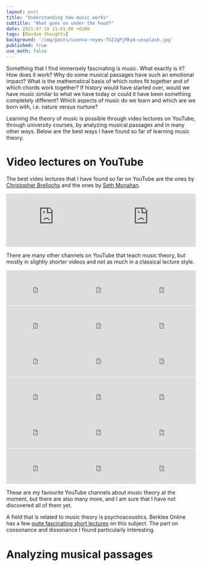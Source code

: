 ```yaml
---
layout: post
title: "Understanding how music works"
subtitle: "What goes on under the hood?"
date: 2021-07-10 21:01:00 +0200
tags: [Random thoughts]
background: '/img/posts/vienna-reyes-TGZJgPjMky4-unsplash.jpg'
published: true
use_math: false
---
```


<!-- https://unsplash.com/photos/TGZJgPjMky4 -->
<!-- https://unsplash.com/photos/2rfmp5ymooY -->
<!-- https://unsplash.com/photos/VEOk8qUl9DU -->
<!-- https://unsplash.com/photos/bu-6kNWQj6U -->

Something that I find immensely fascinating is music. What exactly is it? How does it work? Why do some musical passages have such an emotional impact? What is the mathematical basis of which notes fit together and of which chords work together? If history would have started over, would we have music similar to what we have today or could it have been something completely different? Which aspects of music do we learn and which are we born with, i.e. nature versus nurture?

Learning the theory of music is possible through video lectures on YouTube, through university courses, by analyzing musical passages and in many other ways. Below are the best ways I have found so far of learning music theory.

# Video lectures on YouTube

The best video lectures that I have found so far on YouTube are the ones by [Christopher Brellochs](https://www.youtube.com/playlist?list=PLw9t0oA3fHkxx1PgYpiXrMUPXaOiwh6KU) and the ones by [Seth Monahan](https://www.youtube.com/channel/UC6X9nEsddMpYNyxr3ZckjLg/videos?view=0&sort=da).

<div style="position:relative;overflow:hidden;width:100%;padding-top:28.125%;"> <!-- 9/16 = 0,5625 -->
<iframe style="position:absolute;top:0;left:0;bottom:0;right:0;width:50%;height:100%;" src="https://www.youtube.com/embed/videoseries?list=PLw9t0oA3fHkxx1PgYpiXrMUPXaOiwh6KU" title="YouTube video player" frameborder="0" allow="accelerometer; autoplay; clipboard-write; encrypted-media; gyroscope; picture-in-picture" allowfullscreen></iframe>
<iframe style="position:absolute;top:0;left:50%;bottom:0;right:0;width:50%;height:100%;" src="https://www.youtube.com/embed/videoseries?list=UU6X9nEsddMpYNyxr3ZckjLg" title="YouTube video player" frameborder="0" allow="accelerometer; autoplay; clipboard-write; encrypted-media; gyroscope; picture-in-picture" allowfullscreen></iframe>
</div>

There are many other channels on YouTube that teach music theory, but mostly in slightly shorter videos and not as much in a classical lecture style. 

<div style="position:relative;overflow:hidden;width:100%;padding-top:112.5%;">

<iframe style="position:absolute;top:0;left:0;bottom:0;right:0;width:33.3333%;height:16.6666%;" src="https://www.youtube.com/embed/videoseries?list=UUMHG0rJtVF1LohiP63FJakw" title="YouTube video player" frameborder="0" allow="accelerometer; autoplay; clipboard-write; encrypted-media; gyroscope; picture-in-picture" allowfullscreen></iframe>
<iframe style="position:absolute;top:0;left:33.3333%;bottom:0;right:0;width:33.3333%;height:16.6666%;" src="https://www.youtube.com/embed/videoseries?list=UUJquYOG5EL82sKTfH9aMA9Q" title="YouTube video player" frameborder="0" allow="accelerometer; autoplay; clipboard-write; encrypted-media; gyroscope; picture-in-picture" allowfullscreen></iframe>
<iframe style="position:absolute;top:0;left:66.6666%;bottom:0;right:0;width:33.3333%;height:16.6666%;" src="https://www.youtube.com/embed/videoseries?list=UU8yI8P7Zi3yYTsypera-IQg" title="YouTube video player" frameborder="0" allow="accelerometer; autoplay; clipboard-write; encrypted-media; gyroscope; picture-in-picture" allowfullscreen></iframe>

<iframe style="position:absolute;top:16.66%;left:0;bottom:0;right:0;width:33.33%;height:16.66%;" src="https://www.youtube.com/embed/videoseries?list=UUTUtqcDkzw7bisadh6AOx5w" title="YouTube video player" frameborder="0" allow="accelerometer; autoplay; clipboard-write; encrypted-media; gyroscope; picture-in-picture" allowfullscreen></iframe>
<iframe style="position:absolute;top:16.66%;left:33.33%;bottom:0;right:0;width:33.33%;height:16.66%;" src="https://www.youtube.com/embed/videoseries?list=UUnkp4xDOwqqJD7sSM3xdUiQ" title="YouTube video player" frameborder="0" allow="accelerometer; autoplay; clipboard-write; encrypted-media; gyroscope; picture-in-picture" allowfullscreen></iframe>
<iframe style="position:absolute;top:16.66%;left:66.66%;bottom:0;right:0;width:33.33%;height:16.66%;" src="https://www.youtube.com/embed/videoseries?list=UURDDHLvQb8HjE2r7_ZuNtWA" title="YouTube video player" frameborder="0" allow="accelerometer; autoplay; clipboard-write; encrypted-media; gyroscope; picture-in-picture" allowfullscreen></iframe>

<iframe style="position:absolute;top:33.33%;left:0;bottom:0;right:0;width:33.33%;height:16.66%;" src="https://www.youtube.com/embed/videoseries?list=UU4ihNhN8iN9QPg2XTxiiPJw" title="YouTube video player" frameborder="0" allow="accelerometer; autoplay; clipboard-write; encrypted-media; gyroscope; picture-in-picture" allowfullscreen></iframe>
<iframe style="position:absolute;top:33.33%;left:33.33%;bottom:0;right:0;width:33.33%;height:16.66%;" src="https://www.youtube.com/embed/videoseries?list=UUiawGYzxoZSPDLReSFETqeQ" title="YouTube video player" frameborder="0" allow="accelerometer; autoplay; clipboard-write; encrypted-media; gyroscope; picture-in-picture" allowfullscreen></iframe>
<iframe style="position:absolute;top:33.33%;left:66.66%;bottom:0;right:0;width:33.33%;height:16.66%;" src="https://www.youtube.com/embed/videoseries?list=UUi7l9chXMljpUft67vw78qw" title="YouTube video player" frameborder="0" allow="accelerometer; autoplay; clipboard-write; encrypted-media; gyroscope; picture-in-picture" allowfullscreen></iframe>

<iframe style="position:absolute;top:50%;left:0;bottom:0;right:0;width:33.33%;height:16.66%;" src="https://www.youtube.com/embed/videoseries?list=UUdcemy56JtVTrsFIOoqvV8g" title="YouTube video player" frameborder="0" allow="accelerometer; autoplay; clipboard-write; encrypted-media; gyroscope; picture-in-picture" allowfullscreen></iframe>
<iframe style="position:absolute;top:50%;left:33.33%;bottom:0;right:0;width:33.33%;height:16.66%;" src="https://www.youtube.com/embed/videoseries?list=UUkMO6TfpUiPjIfDyfcRheyw" title="YouTube video player" frameborder="0" allow="accelerometer; autoplay; clipboard-write; encrypted-media; gyroscope; picture-in-picture" allowfullscreen></iframe>
<iframe style="position:absolute;top:50%;left:66.66%;bottom:0;right:0;width:33.33%;height:16.66%;" src="https://www.youtube.com/embed/videoseries?list=UUk_jzTmW2Fmfnm70c2kZHpQ" title="YouTube video player" frameborder="0" allow="accelerometer; autoplay; clipboard-write; encrypted-media; gyroscope; picture-in-picture" allowfullscreen></iframe>

<iframe style="position:absolute;top:66.66%;left:0;bottom:0;right:0;width:33.33%;height:16.66%;" src="https://www.youtube.com/embed/videoseries?list=UU0I9DSyosaahZ18SwyQbjxw" title="YouTube video player" frameborder="0" allow="accelerometer; autoplay; clipboard-write; encrypted-media; gyroscope; picture-in-picture" allowfullscreen></iframe>
<iframe style="position:absolute;top:66.66%;left:33.33%;bottom:0;right:0;width:33.33%;height:16.66%;" src="https://www.youtube.com/embed/videoseries?list=UU9Z0p8W-IvB_2K_cAQdf7bg" title="YouTube video player" frameborder="0" allow="accelerometer; autoplay; clipboard-write; encrypted-media; gyroscope; picture-in-picture" allowfullscreen></iframe>
<iframe style="position:absolute;top:66.66%;left:66.66%;bottom:0;right:0;width:33.33%;height:16.66%;" src="https://www.youtube.com/embed/videoseries?list=UUNBiLBQrKrnvwcVRD5fS8aA" title="YouTube video player" frameborder="0" allow="accelerometer; autoplay; clipboard-write; encrypted-media; gyroscope; picture-in-picture" allowfullscreen></iframe>

<iframe style="position:absolute;top:83.33%;left:0;bottom:0;right:0;width:33.33%;height:16.66%;" src="https://www.youtube.com/embed/videoseries?list=UUXCXxhRVYvBOX45_gxr0iHA" title="YouTube video player" frameborder="0" allow="accelerometer; autoplay; clipboard-write; encrypted-media; gyroscope; picture-in-picture" allowfullscreen></iframe>
<iframe style="position:absolute;top:83.33%;left:33.33%;bottom:0;right:0;width:33.33%;height:16.66%;" src="https://www.youtube.com/embed/videoseries?list=UUJ7QbJQgJSSdd_v-VxdO6Gg" title="YouTube video player" frameborder="0" allow="accelerometer; autoplay; clipboard-write; encrypted-media; gyroscope; picture-in-picture" allowfullscreen></iframe>
<iframe style="position:absolute;top:83.33%;left:66.66%;bottom:0;right:0;width:33.33%;height:16.66%;" src="https://www.youtube.com/embed/videoseries?list=UUn6zlZ7B7krwOsqp8smQlcQ" title="YouTube video player" frameborder="0" allow="accelerometer; autoplay; clipboard-write; encrypted-media; gyroscope; picture-in-picture" allowfullscreen></iframe>

</div>

These are my favourite YouTube channels about music theory at the moment, but there are also many more, and I am sure that I have not discovered all of them yet.

A field that is related to music theory is psychoacoustics. Berklee Online has a few [quite fascinating short lectures](https://www.youtube.com/playlist?list=PL1wHeEmBdcWQte2xbslO07rfIitSVNPfy) on this subject. The part on consonance and dissonance I found particularly interesting.

# Analyzing musical passages

